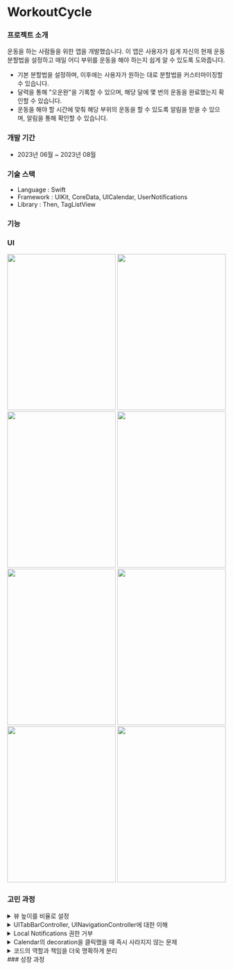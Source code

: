 # WorkoutCycle

### 프로젝트 소개
운동을 하는 사람들을 위한 앱을 개발했습니다. 이 앱은 사용자가 쉽게 자신의 현재 운동 분할법을 설정하고 매일 어디 부위를 운동을 해야 하는지 쉽게 알 수 있도록 도와줍니다.
  - 기본 분할법을 설정하며, 이후에는 사용자가 원하는 대로 분할법을 커스터마이징할 수 있습니다.
  - 달력을 통해 "오운완"을 기록할 수 있으며, 해당 달에 몇 번의 운동을 완료했는지 확인할 수 있습니다.
  - 운동을 해야 할 시간에 맞춰 해당 부위의 운동을 할 수 있도록 알림을 받을 수 있으며, 알림을 통해 확인할 수 있습니다.
### 개발 기간
- 2023년 06월 ~ 2023년 08월
### 기술 스택
  - Language : Swift
  - Framework : UIKit, CoreData, UICalendar, UserNotifications
  - Library : Then, TagListView
    
### 기능

### UI
  <img width="250" height="360" src="https://github.com/LeeHongYul/WorkoutCycle/assets/117960228/4ae1995f-bf23-49cd-87a4-a6499699feba"> <img width="250" height="360" src="https://github.com/LeeHongYul/WorkoutCycle/assets/117960228/08b443ec-ddda-4445-8601-c2cb3030db50"> <img width="250" height="360" src="https://github.com/LeeHongYul/WorkoutCycle/assets/117960228/9ae81e72-3732-497a-a88c-3f919f618ee8"> <img width="250" height="360" src="https://github.com/LeeHongYul/WorkoutCycle/assets/117960228/ed2b6a84-88c1-4578-9105-538368c521c8"> <img width="250" height="360" src="https://github.com/LeeHongYul/WorkoutCycle/assets/117960228/79160a82-913e-4cd7-98b8-0f07ff5b954a"> <img width="250" height="360" src="https://github.com/LeeHongYul/WorkoutCycle/assets/117960228/43b5be92-9ba0-4bfa-a523-49f2301b0253"> <img width="250" height="360" src="https://github.com/LeeHongYul/WorkoutCycle/assets/117960228/16d91d4d-5e99-4a0c-ab2b-6fb36626811b"> <img width="250" height="360" src="https://github.com/LeeHongYul/WorkoutCycle/assets/117960228/9fcf64ca-63bd-4017-b417-0b95ab3fdff9">

### 고민 과정
<details>
<summary>뷰 높이를 비율로 설정</summary>
<div markdown="1">
한 화면에 CalenderView와 일반적인 View를 함께 넣고 높이를 설정할 때 약간의 문제가 있었습니다.<br>
View의 높이를 고정하여 설정하면 iPhone SE 시뮬레이터에서 두 개의 뷰가 올바르게 표시되지 않았습니다.<br>
CalenderView의 마지막 주가 잘릴 수 있거나 다른 View 안에 내용이 겹치는 현상이 발생했습니다.<br>

이 문제를 해결하기 위해 뷰의 높이를 비율로 설정하는 방법을 사용했습니다.<br>

```swift
calendarView.heightAnchor.constraint(equalToConstant: view.bounds.height * 0.9)
```

이 부분에서 UIView와 뷰의 위치와 크기에 대해 복습할 수 있었습니다.<br>
frame은 슈퍼뷰의 좌표 시스템에서 뷰의 위치와 크기를 나타내고, bounds는 뷰 자체의 좌표 시스템에서 뷰의 위치와 크기를 나타냈습니다다.<br>
따라서 뷰를 이동하거나 변형할 때는 frame을 수정하고, 뷰 내부의 내용을 조정하거나 변형할 때는 bounds를 수정하는 것이 보편적인 사용 방식이였습니다.<br>

또한 제약을 설정할 때 isActive를 한 번에 사용하는 방법도 복습했습니다.<br>

```swift
NSLayoutConstraint.activate([
    calendarView.leadingAnchor.constraint(equalTo: view.leadingAnchor, constant: 10),
    calendarView.trailingAnchor.constraint(equalTo: view.trailingAnchor, constant: 10),
    calendarView.topAnchor.constraint(equalTo: view.safeAreaLayoutGuide.topAnchor),
    calendarView.heightAnchor.constraint(equalToConstant: view.bounds.height * 0.9)
])
```
</div>
</details>

<details>
<summary>UITabBarController, UINavigationController에 대한 이해</summary>
<div markdown="1">
UITabBarController와 연결된 뷰들 중에서 새로운 탭으로 이동할 때 해당 뷰의 데이터를 다시 로드해야 하는 상황이 필요했습니다.<br>
초기에는 viewWillAppear 메서드를 사용하려고 생각했지만, TabBar 컨트롤러는 뷰 컨트롤러를 사전에 로드하여 관리하고, 각 탭의 뷰 컨트롤러가 메모리에 남아 있기 때문에 뷰가 그대로 유지되었습니다.<br>

이에 따라 UITabBarControllerDelegate의 didSelect 메서드를 활용하여 문제에 접근하였습니다. FinalViewController에 접근하기 위해 아래 코드를 사용했습니다.<br>

```swift
if let finalViewController = viewController as? FinalViewController
```

위의 코드로는 제대로 실행되지 않았는데, 이유는 FinalViewController가 UINavigationController에 연결되어 있어서 navigation stack의 상단에 있는 뷰를 가져와야 했기 때문이였습니다.<br>
따라서 .topViewController를 사용하여 문제를 해결하였습니다. 이 과정에서 viewController를 UINavigationController로 캐스팅 했습니다.<br>
할 수 있는 이유는 UINavigationController가 UIViewController의 하위 클래스이기 때문입니다.<br>

```swift
if let finalWorkCycleViewController = (viewController as? UINavigationController)?.topViewController as? FinalWorkCycleViewController {

}
```
</div>
</details>

<details>
<summary>Local Notifications 권한 거부</summary>
<div markdown="1">
로컬 알림에서 권한을 다시 거부 상태로 변경하려고 했더니 코드로 직접 변경할 수 있는 방법이 없다는 것을 깨달았다.<br>
사용자의 동의를 받지 않으면 권한 상태를 변경할 수 없기 때문이다.<br>
사용자의 권한을 "denied"로 설정하려면 앱의 설정으로 이동하여 사용자에게 직접 권한을 비활성화하도록 안내해야 했다.<br>

따라서 권한을 "denied"로 설정하려면, 사용자를 앱 설정 화면으로 안내하는 로직을 구현해야 했다.<br>
예를 들어, 앱이 필요한 권한이 거부된 경우에는 사용자에게 메시지를 표시하고 앱 설정 화면으로 이동하도록 유도할 수 있었다.<br>
하지만 직접적으로 권한 상태를 변경할 수는 없었다.<br>
그러므로 UISwitch를 사용하여 설정 화면으로 이동할 수 있도록 구현하였다.<br>
</div>
</details>

<details>
<summary>Calendar의 decoration을 클릭했을 때 즉시 사라지지 않는 문제</summary>
<div markdown="1">
UICalendarView에서 새로운 이벤트를 추가할 때마다 바로 데이터를 다시 로드하기 위해 reloadDecorations(forDateComponents:animated:) 메서드를 활용하였습니다.<br>
이 메서드는 DateComponents 타입의 배열에 현재까지 체크된 날짜를 저장하여 적절한 시기에 데이터를 갱신하는 방식으로 구현되었습니다.<br>
하지만 decoration을 추가할 때는 즉시 적용되었지만, 삭제를 시도할 때는 즉시 실행되지 않았습니다.<br>
이 문제는 주어진 날짜에 대한 장식(데코레이션)을 설정하는 데 사용되는 메소드 'calendarView(_:decorationFor:)'가 언제 호출되는지를 확인하지 못해서 발생한 문제였습니다.<br>
decoration을 제거하고 확인 후 메소드를 호출하니 문제가 해결되었습니다.<br>
</div>
</details>

<details>
<summary>코드의 역할과 책임을 더욱 명확하게 분리</summary>
<div markdown="1">
아래 코드는 CalendarViewController에서 CoreData에 저장된 CheckMark을 제거하기 위한 코드입니다.<br>
CalendarViewController에서 체크된 날짜를 확인한 후 해당 날짜의 CheckMark를 제거하고 있습니다.<br>
그러나 이 부분을 더욱 간결하고 효율적인 방식으로 수정해 보았습니다.<br>

if let removeTarget = target.first { $0.checkedDate == dateComponents?.date } {
    CheckMarkManger.shared.removeCheckMark(checkedDate: removeTarget)
}

func removeCheckMark(checkedDate: CheckMarkEntity) {
    mainContext.delete(checkedDate)
    saveContext()
}
아래 코드에서는 CalendarViewController 대신 CoreDataManager에서 체크된 날짜를 확인한 후 해당 날짜의 CheckMark를 제거하도록 변경하였습니다.<br>
이로써 CalendarViewController는 removeCheckMark 메서드만 호출하여 필요한 기능을 수행하게 되었습니다.<br>
이렇게 함으로써 코드의 역할과 책임을 더욱 명확하게 분리하였습니다.<br>

CheckMarkManger.shared.removeCheckMark(checkedDate: todayDate)

func removeCheckMark(checkedDate: Date) {
    guard let checkMark = checkMarkList.first(where: { $0.checkedDate == checkedDate }) else { return }
    
    checkMarkList = checkMarkList.filter{ $0 != checkMark }
    
    mainContext.delete(checkMark)
    
    saveContext()
}

</div>
</details>
### 성장 과정
